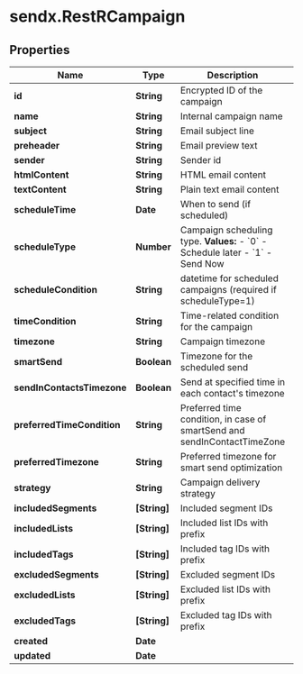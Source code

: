 # sendx.RestRCampaign

## Properties

Name | Type | Description | Notes
------------ | ------------- | ------------- | -------------
**id** | **String** | Encrypted ID of the campaign | [optional] 
**name** | **String** | Internal campaign name | 
**subject** | **String** | Email subject line | 
**preheader** | **String** | Email preview text | [optional] 
**sender** | **String** | Sender id | 
**htmlContent** | **String** | HTML email content | [optional] 
**textContent** | **String** | Plain text email content | [optional] 
**scheduleTime** | **Date** | When to send (if scheduled) | 
**scheduleType** | **Number** | Campaign scheduling type.  **Values:** - &#x60;0&#x60; - Schedule later - &#x60;1&#x60; - Send Now  | [default to 0]
**scheduleCondition** | **String** | datetime for scheduled campaigns (required if scheduleType&#x3D;1) | 
**timeCondition** | **String** | Time-related condition for the campaign | [optional] 
**timezone** | **String** | Campaign timezone | [optional] 
**smartSend** | **Boolean** | Timezone for the scheduled send | [optional] 
**sendInContactsTimezone** | **Boolean** | Send at specified time in each contact&#39;s timezone | [optional] 
**preferredTimeCondition** | **String** | Preferred time condition, in case of smartSend and sendInContactTimeZone | [optional] 
**preferredTimezone** | **String** | Preferred timezone for smart send optimization | [optional] 
**strategy** | **String** | Campaign delivery strategy | [optional] 
**includedSegments** | **[String]** | Included segment IDs | [optional] 
**includedLists** | **[String]** | Included list IDs with prefix | 
**includedTags** | **[String]** | Included tag IDs with prefix | [optional] 
**excludedSegments** | **[String]** | Excluded segment IDs | [optional] 
**excludedLists** | **[String]** | Excluded list IDs with prefix | 
**excludedTags** | **[String]** | Excluded tag IDs with prefix | [optional] 
**created** | **Date** |  | [optional] 
**updated** | **Date** |  | [optional] 


